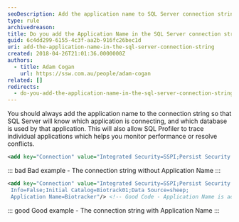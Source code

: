 ```yaml
---
seoDescription: Add the application name to SQL Server connection strings to improve performance monitoring and troubleshooting.
type: rule
archivedreason:
title: Do you add the Application Name in the SQL Server connection string?
guid: 6c4dd299-6155-4c3f-aa2b-916fc26bec1d
uri: add-the-application-name-in-the-sql-server-connection-string
created: 2018-04-26T21:01:36.0000000Z
authors:
  - title: Adam Cogan
    url: https://ssw.com.au/people/adam-cogan
related: []
redirects:
  - do-you-add-the-application-name-in-the-sql-server-connection-string
---
```


You should always add the application name to the connection string so that SQL Server will know which application is connecting, and which database is used by that application. This will also allow SQL Profiler to trace individual applications which helps you monitor performance or resolve conflicts.

<!--endintro-->

```xml
<add key="Connection" value="Integrated Security=SSPI;Persist Security Info=False;Initial Catalog=Biotrack01;Data Source=sheep;"/>
```

::: bad
Bad example - The connection string without Application Name
:::

```xml
<add key="Connection" value="Integrated Security=SSPI;Persist Security
 Info=False;Initial Catalog=Biotrack01;Data Source=sheep;
 Application Name=Biotracker"/> <!-- Good Code - Application Name is added in the connection string. -->
```

::: good
Good example - The connection string with Application Name
:::
